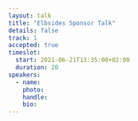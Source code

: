 ```yaml
---
layout: talk
title: "Elbsides Sponsor Talk"
details: false
track: 1
accepted: true
timeslot:
  start: 2021-06-21T13:35:00+02:00
  duration: 20
speakers: 
  - name:
    photo: 
    handle: 
    bio: 
---
```


<!-- empty //-->
